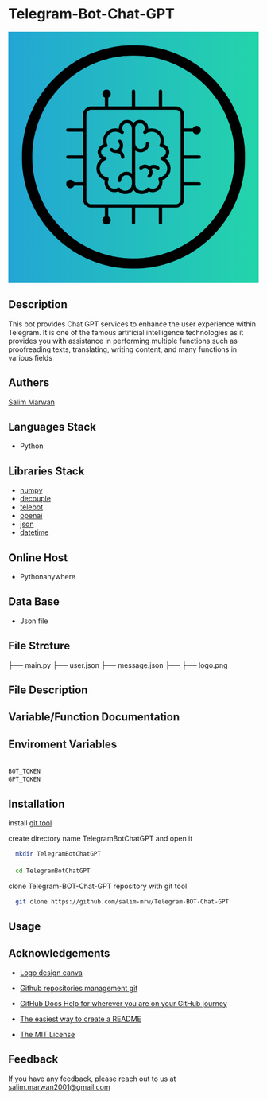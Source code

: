 # Telegram-Bot-Chat-GPT


![Logo](logo.png)


## Description

This bot provides Chat GPT services to enhance the user experience within Telegram. It is one of the famous artificial intelligence technologies as it provides you with assistance in performing multiple functions such as proofreading texts, translating, writing content, and many functions in various fields


## Authers

[Salim Marwan](https://www.github.com/salim-mrw)



## Languages Stack

- Python


## Libraries Stack

- [numpy](https://pypi.org/project/numpy/)
- [decouple](https://pypi.org/project/python-decouple/)
- [telebot](https://pypi.org/project/pyTelegramBotAPI/)
- [openai](https://pypi.org/project/openai/)
- [json](https://pypi.org/project/pypi-json/)
- [datetime](https://pypi.org/project/DateTime/)


## Online Host

- Pythonanywhere


## Data Base

- Json file


## File Strcture

  ├── main.py
  ├── user.json
  ├── message.json
  ├── 
  ├── logo.png


## File Description


## Variable/Function Documentation


## Enviroment Variables

```ENV

BOT_TOKEN
GPT_TOKEN

```

## Installation

install [git tool](https://git-scm.com/downloads)

create directory name TelegramBotChatGPT and open it

```bash
  mkdir TelegramBotChatGPT

  cd TelegramBotChatGPT
```

clone Telegram-BOT-Chat-GPT repository with git tool

```bash
  git clone https://github.com/salim-mrw/Telegram-BOT-Chat-GPT
```


## Usage



## Acknowledgements

 - [Logo design canva](https://www.canva.com/)

 - [Github repositories management git](https://git-scm.com/)

 - [GitHub Docs
Help for wherever you are on your GitHub journey](https://docs.github.com/en)

 - [The easiest way to create a
README](https://readme.so/en)

 - [The MIT License](https://opensource.org/license/MIT)


## Feedback

If you have any feedback, please reach out to us at salim.marwan2001@gmail.com

